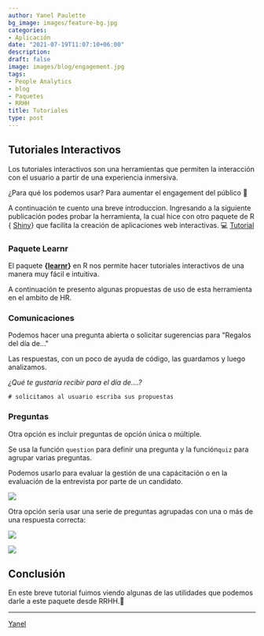 ```yaml
---
author: Yanel Paulette
bg_image: images/feature-bg.jpg
categories:
- Aplicación
date: "2021-07-19T11:07:10+06:00"
description: 
draft: false
image: images/blog/engagement.jpg
tags:
- People Analytics
- blog
- Paquetes
- RRHH
title: Tutoriales 
type: post
---
```


## Tutoriales Interactivos

Los tutoriales interactivos son una herramientas que permiten la interacción con el usuario a partir de una experiencia inmersiva.

¿Para qué los podemos usar? Para aumentar el engagement del público 🤩

A continuación te cuento una breve introduccion. Ingresando a la siguiente publicación podes probar la herramienta, la cual hice con otro paquete de R { [Shiny](https://shiny.rstudio.com/)} que facilita la creación de aplicaciones web interactivas. 💻 [Tutorial](https://yanelpaulette.shinyapps.io/Tutorial_Interactivo/)

### Paquete Learnr

El paquete **{[learnr](https://rstudio.github.io/learnr/)}** en R nos permite hacer tutoriales interactivos de una manera muy fácil e intuitiva.

A continuación te presento algunas propuestas de uso de esta herramienta en el ambito de HR.

### Comunicaciones

Podemos hacer una pregunta abierta o solicitar sugerencias para "Regalos del día de..."

Las respuestas, con un poco de ayuda de código, las guardamos y luego analizamos.

*¿Qué te gustaría recibir para el día de....?*

```{r dos-mas-dos, exercise=TRUE}
# solicitamos al usuario escriba sus propuestas

```

### Preguntas

Otra opción es incluir preguntas de opción única o múltiple.

Se usa la función `question` para definir una pregunta y la función`quiz` para agrupar varias preguntas.

Podemos usarlo para evaluar la gestión de una capácitación o en la evaluación de la entrevista por parte de un candidato.

![](/images/blog/preg1.JPG)

Otra opción sería usar una serie de preguntas agrupadas con una o más de una respuesta correcta:

![](/images/blog/preg2.JPG)

![](/images/blog/preg3.JPG)

## Conclusión

En este breve tutorial fuimos viendo algunas de las utilidades que podemos darle a este paquete desde RRHH.🚀

------------------------------------------------------------------------

[Yanel](https://yanelpaulette.netlify.app/)
